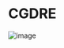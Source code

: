 # CGDRE

![image](https://github.com/lrongzheni/CGDRE/assets/9714955/36fff423-ba28-4318-99ba-3f06e3811447)
